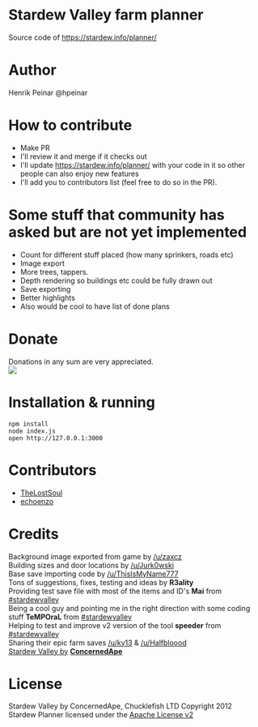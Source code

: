# Stardew Valley farm planner
Source code of https://stardew.info/planner/

# Author
Henrik Peinar @hpeinar

# How to contribute
- Make PR
- I'll review it and merge if it checks out
- I'll update https://stardew.info/planner/ with your code in it so other people can also enjoy new features
- I'll add you to contributors list (feel free to do so in the PR).

# Some stuff that community has asked but are not yet implemented
- Count for different stuff placed (how many sprinkers, roads etc)
- Image export
- More trees, tappers.
- Depth rendering so buildings etc could be fully drawn out
- Save exporting
- Better highlights
- Also would be cool to have list of done plans

# Donate
Donations in any sum are very appreciated.     
[![](https://www.paypalobjects.com/webstatic/mktg/logo/pp_cc_mark_37x23.jpg)](https://www.paypal.com/cgi-bin/webscr?cmd=_s-xclick&hosted_button_id=7SC54QGXFXF6C)

# Installation & running 
`npm install`    
`node index.js`     
`open http://127.0.0.1:3000`

# Contributors
- [TheLostSoul](https://github.com/TheLostSoul)    
- [echoenzo](https://github.com/echoenzo)

# Credits
Background image exported from game by [/u/zaxcz](https://www.reddit.com/user/zaxcz)    
Building sizes and door locations by [/u/Jurk0wski](https://www.reddit.com/user/Jurk0wski)    
Base save importing code by [/u/ThisIsMyName777](https://www.reddit.com/user/ThisIsMyName777)    
Tons of suggestions, fixes, testing and ideas by **R3ality**    
Providing test save file with most of the items and ID's **Mai** from [#stardewvalley](irc://irc.freenode.net/stardewvalley)     
Being a cool guy and pointing me in the right direction with some coding stuff **TeMPOraL** from [#stardewvalley](irc://irc.freenode.net/stardewvalley)    
Helping to test and improve v2 version of the tool **speeder** from [#stardewvalley](irc://irc.freenode.net/stardew-modding)     
Sharing their epic farm saves [/u/ky13](https://www.reddit.com/user/ky13) & [/u/Halfbloood](https://www.reddit.com/user/Halfbloood)      
[Stardew Valley by](http://stardewvalley.net/) **[ConcernedApe](https://www.reddit.com/user/ConcernedApe)**

# License
Stardew Valley by ConcernedApe, Chucklefish LTD Copyright 2012     
Stardew Planner licensed under the [Apache License v2](https://github.com/hpeinar/stardewplanner/blob/master/LICENSE.md)